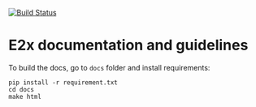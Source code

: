 [![Build Status](https://travis-ci.com/DigiKlausur/e2x-docs.svg?branch=master)](https://travis-ci.org/DigiKlausur/e2x-docs)

# E2x documentation and guidelines

To build the docs, go to `docs` folder and install requirements:

```
pip install -r requirement.txt
cd docs
make html
```
